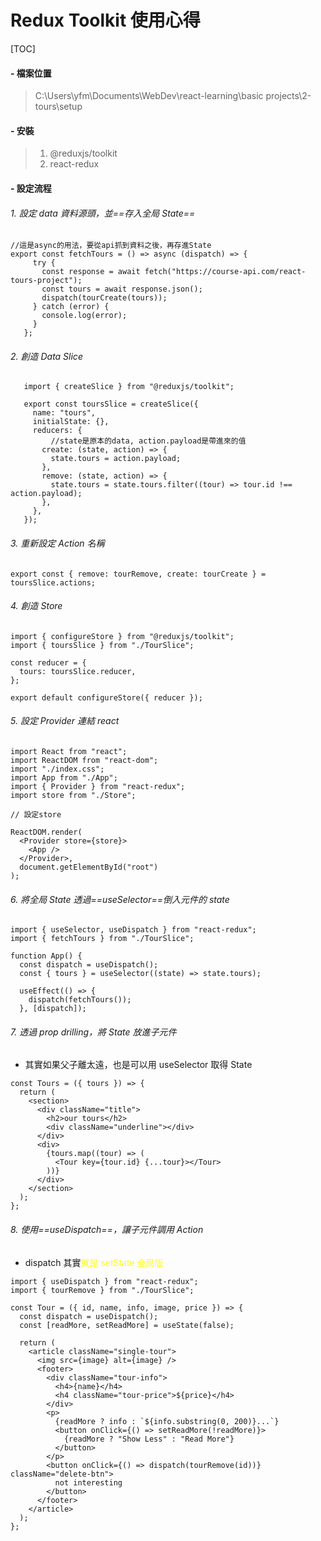 # Redux Toolkit 使用心得

[TOC]

#### - 檔案位置

> C:\Users\yfm\Documents\WebDev\react-learning\basic projects\2-tours\setup

#### - 安裝

> 1. @reduxjs/toolkit
> 2. react-redux

#### - 設定流程

###### 1. 設定 data 資料源頭，並==存入全局 State==

```react
//這是async的用法，要從api抓到資料之後，再存進State
export const fetchTours = () => async (dispatch) => {
     try {
       const response = await fetch("https://course-api.com/react-tours-project");
       const tours = await response.json();
       dispatch(tourCreate(tours));
     } catch (error) {
       console.log(error);
     }
   };
```

###### 2. 創造 Data Slice

```react
   import { createSlice } from "@reduxjs/toolkit";

   export const toursSlice = createSlice({
     name: "tours",
     initialState: {},
     reducers: {
         //state是原本的data, action.payload是帶進來的值
       create: (state, action) => {
         state.tours = action.payload;
       },
       remove: (state, action) => {
         state.tours = state.tours.filter((tour) => tour.id !== action.payload);
       },
     },
   });

```

###### 3. 重新設定 Action 名稱

```react
export const { remove: tourRemove, create: tourCreate } = toursSlice.actions;
```

###### 4. 創造 Store

```react
import { configureStore } from "@reduxjs/toolkit";
import { toursSlice } from "./TourSlice";

const reducer = {
  tours: toursSlice.reducer,
};

export default configureStore({ reducer });

```

###### 5. 設定 Provider 連結 react

```react
import React from "react";
import ReactDOM from "react-dom";
import "./index.css";
import App from "./App";
import { Provider } from "react-redux";
import store from "./Store";

// 設定store

ReactDOM.render(
  <Provider store={store}>
    <App />
  </Provider>,
  document.getElementById("root")
);
```

###### 6. 將全局 State 透過==useSelector==倒入元件的 state

```react
import { useSelector, useDispatch } from "react-redux";
import { fetchTours } from "./TourSlice";

function App() {
  const dispatch = useDispatch();
  const { tours } = useSelector((state) => state.tours);

  useEffect(() => {
    dispatch(fetchTours());
  }, [dispatch]);
```

###### 7. 透過 prop drilling，將 State 放進子元件

- 其實如果父子離太遠，也是可以用 useSelector 取得 State

```react
const Tours = ({ tours }) => {
  return (
    <section>
      <div className="title">
        <h2>our tours</h2>
        <div className="underline"></div>
      </div>
      <div>
        {tours.map((tour) => (
          <Tour key={tour.id} {...tour}></Tour>
        ))}
      </div>
    </section>
  );
};
```

###### 8. 使用==useDispatch==，讓子元件調用 Action

- dispatch 其實<span style="color:yellow">就是 setState 全局版</span>

```react
import { useDispatch } from "react-redux";
import { tourRemove } from "./TourSlice";

const Tour = ({ id, name, info, image, price }) => {
  const dispatch = useDispatch();
  const [readMore, setReadMore] = useState(false);

  return (
    <article className="single-tour">
      <img src={image} alt={image} />
      <footer>
        <div className="tour-info">
          <h4>{name}</h4>
          <h4 className="tour-price">${price}</h4>
        </div>
        <p>
          {readMore ? info : `${info.substring(0, 200)}...`}
          <button onClick={() => setReadMore(!readMore)}>
            {readMore ? "Show Less" : "Read More"}
          </button>
        </p>
        <button onClick={() => dispatch(tourRemove(id))} className="delete-btn">
          not interesting
        </button>
      </footer>
    </article>
  );
};
```
